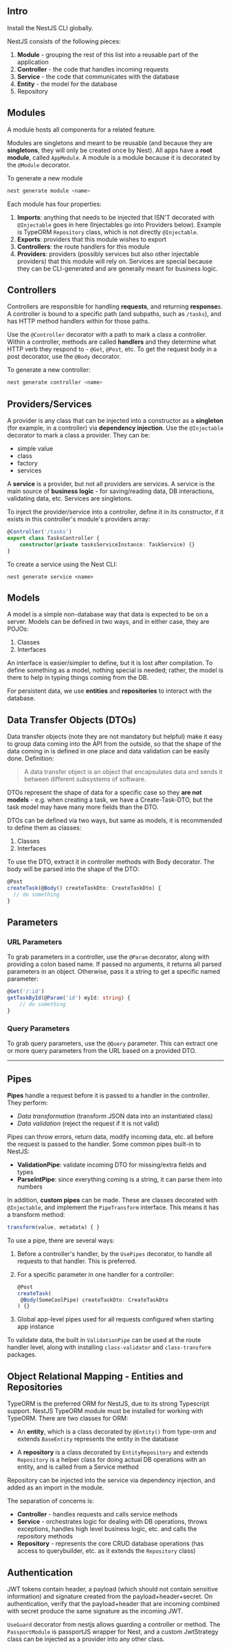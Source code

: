## Intro

Install the NestJS CLI globally.

NestJS consists of the following pieces:

1. **Module** - grouping the rest of this list into a reusable part of the application
2. **Controller** - the code that handles incoming requests
3. **Service** - the code that communicates with the database
4. **Entity** - the model for the database
5. Repository



## Modules

A module hosts all components for a related feature.

Modules are singletons and meant to be reusable (and because they are **singletons**, they will only be created once by Nest). All apps have a **root module**, called `AppModule`. A module is a module because it is decorated by the `@Module` decorator.

To generate a new module

```bash
nest generate module <name>
```

Each module has four properties:

1. **Imports**: anything that needs to be injected that ISN'T decorated with `@Injectable` goes in here (Injectables go into Providers below). Example is TypeORM `Repository` class, which is not directly `@Injectable`.
2. **Exports**: providers that this module wishes to export
3. **Controllers**: the route handlers for this module
4. **Providers**: providers (possibly services but also other injectable providers) that this module will rely on. Services are special because they can be CLI-generated and are generally meant for business logic.



## Controllers

Controllers are responsible for handling **requests**, and returning **response**s. A controller is bound to a specific path (and subpaths, such as `/tasks`), and has HTTP method handlers within for those paths.

Use the `@Controller` decorator with a path to mark a class a controller. Within a controller, methods are called **handlers** and they determine what HTTP verb they respond to - `@Get`, `@Post`, etc. To get the request body in a post decorator, use the `@Body` decorator.

To generate a new controller:

```bash
nest generate controller <name>
```



## Providers/Services

A provider is any class that can be injected into a constructor as a **singleton** (for example, in a controller) via **dependency injection**. Use the `@Injectable` decorator to mark a class a provider. They can be:

- simple value
- class
- factory
- services

A **service** is a provider, but not all providers are services. A service is the main source of **business logic** - for saving/reading data, DB interactions, validating data, etc. Services are singletons.

To inject the provider/service into a controller, define it in its constructor, if it exists in this controller's module's providers array:

```typescript
@Controller('/tasks')
export class TasksController {
	constructor(private tasksServiceInstance: TaskService) {}
}
```

To create a service using the Nest CLI:

```basj
nest generate service <name>
```



## Models

A model is a simple non-database way that data is expected to be on a server. Models can be defined in two ways, and in either case, they are POJOs:

1. Classes
2. Interfaces

An interface is easier/simpler to define, but it is lost after compilation. To define something as a model, nothing special is needed; rather, the model is there to help in typing things coming from the DB.

For persistent data, we use **entities** and **repositories** to interact with the database.



## Data Transfer Objects (DTOs)

Data transfer objects (note they are not mandatory but helpful) make it easy to group data coming into the API from the outside, so that the shape of the data coming in is defined in one place and data validation can be easily done. Definition:

> A data transfer object is an object that encapsulates data and sends it between different subsystems of software.

DTOs represent the shape of data for a specific case so they **are not models** - e.g. when creating a task, we have a Create-Task-DTO, but the task model may have many more fields than the DTO.

DTOs can be defined via two ways, but same as models, it is recommended to define them as classes:

1. Classes
2. Interfaces

To use the DTO, extract it in controller methods with Body decorator. The body will be parsed into the shape of the DTO:

```typescript
@Post
createTask(@Body() createTaskDto: CreateTaskDto) {
  // do something
}
```



## Parameters

### URL Parameters

To grab parameters in a controller, use the `@Param` decorator, along with providing a colon based name. If passed no arguments, it returns all parsed parameters in an object. Otherwise, pass it a string to get a specific named parameter:

```typescript
@Get('/:id')
getTaskById(@Param('id') myId: string) {
	// do something
}
```

### Query Parameters

To grab query parameters, use the `@Query` parameter. This can extract one or more query parameters from the URL based on a provided DTO.



---



## Pipes

**Pipes** handle a request before it is passed to a handler in the controller. They perform:

- *Data transformation* (transform JSON data into an instantiated class)
- *Data validation* (reject the request if it is not valid)



Pipes can throw errors, return data, modify incoming data, etc. all before the request is passed to the handler. Some common pipes built-in to NestJS:

- **ValidationPipe**: validate incoming DTO for missing/extra fields and types
- **ParseIntPipe**: since everything coming is a string, it can parse them into numbers

In addition, **custom pipes** can be made. These are classes decorated with `@Injectable`, and implement the `PipeTransform` interface. This means it has a transform method:

```typescript
transform(value, metadata) { }
```

To use a pipe, there are several ways:

1. Before a controller's handler, by the `UsePipes` decorator, to handle all requests to that handler. This is preferred.

2. For a specific parameter in one handler for a controller:

   ```typescript
   @Post
   createTask(
   	@Body(SomeCoolPipe) createTaskDto: CreateTaskDto
   ) {}
   ```

   

3. Global app-level pipes used for all requests configured when starting app instance

To validate data, the built in `ValidationPipe` can be used at the route handler level, along with installing `class-validator` and `class-transform` packages.



## Object Relational Mapping - Entities and Repositories

TypeORM is the preferred ORM for NestJS, due to its strong Typescript support. NestJS TypeORM module must be installed for working with TypeORM. There are two classes for ORM:

- An **entity**, which is a class decorated by `@Entity()` from type-orm and extends `BaseEntity` represents the entity in the database

- A **repository** is a class decorated by `EntityRepository` and extends `Repository` is a helper class for doing actual DB operations with an entity, and is called from a Service method

Repository can be injected into the service via dependency injection, and added as an import in the module.

The separation of concerns is:

- **Controller** - handles requests and calls service methods
- **Service** - orchestrates logic for dealing with DB operations, throws exceptions, handles high level business logic, etc. and calls the repository methods
- **Repository** - represents the core CRUD database operations (has access to querybuilder, etc. as it extends the `Repository` class)



## Authentication

JWT tokens contain header, a payload (which should not contain sensitive information) and signature created from the payload+header+secret. On authentication, verify that the payload+header that are incoming combined with secret produce the same signature as the incoming JWT.

`UseGuard` decorator from nestjs allows guarding a controller or method. The `PassportModule` is passportJS wrapper for Nest, and a custom JwtStrategy class can be injected as a provider into any other class.